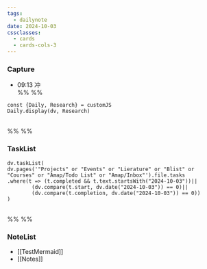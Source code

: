 ```yaml
---
tags:
  - dailynote
date: 2024-10-03
cssclasses:
  - cards
  - cards-cols-3
---
```

### Capture    

- 09:13 冲
<br>%% %%
```dataviewjs
const {Daily, Research} = customJS
Daily.display(dv, Research)
```
<br>%% %%
### TaskList 
```dataviewjs
dv.taskList(
dv.pages('"Projects" or "Events" or "Lierature" or "Blist" or "Courses" or "Amap/Todo List" or "Amap/Inbox"').file.tasks
.where(t => (t.completed && t.text.startsWith("2024-10-03"))||
		(dv.compare(t.start, dv.date("2024-10-03")) == 0)||
		(dv.compare(t.completion, dv.date("2024-10-03")) == 0))
)
```
<br>%% %%
### NoteList
- [[TestMermaid]]
- [[Notes]]

